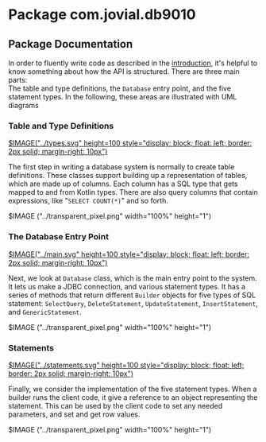 
# Package com.jovial.db9010

## Package Documentation

In order to fluently write code as described in the
[introduction](../index.html), it's helpful to know something about
how the API is structured.  There are three main parts:  
The table and type definitions, 
the `Database` entry point, 
and the five statement
types.  In the following, these areas are illustrated with UML
diagrams

### Table and Type Definitions

[$IMAGE("../types.svg" height=100 style="display: block; float: left; border: 2px solid; margin-right: 10px")](types_uml.html)

The first step in writing a database system is normally to create
table definitions.  These classes support building up a representation
of tables, which are made up of columns.  Each column has a SQL type
that gets mapped to and from Kotlin types.  There are also query
columns that contain expressions, like "`SELECT COUNT(*)`" and so forth.

$IMAGE ("../transparent_pixel.png" width="100%" height="1")

### The Database Entry Point

[$IMAGE("../main.svg" height=100 style="display: block; float: left; border: 2px solid; margin-right: 10px")](main_uml.html)

Next, we look at `Database` class, which is the main entry point to the
system.  It lets us make a JDBC connection, and various statement types.
It has a series of methods that return different `Builder`
objects for five types of SQL statement:  `SelectQuery`, 
`DeleteStatement`, `UpdateStatement`,
`InsertStatement`, and `GenericStatement`.

$IMAGE ("../transparent_pixel.png" width="100%" height="1")


### Statements

[$IMAGE("../statements.svg" height=100 style="display: block; float: left; border: 2px solid; margin-right: 10px")](statements_uml.html)

Finally, we consider the implementation of the five statement types.
When a builder runs the client code, it give a reference to an object
representing the statement.  This can be used by the client code to
set any needed parameters, and set and get row values.

$IMAGE ("../transparent_pixel.png" width="100%" height="1")

